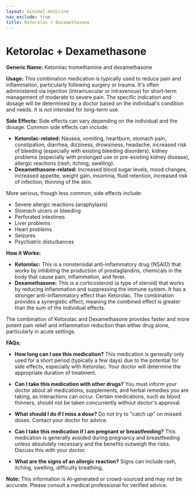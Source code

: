 ```yaml
---
layout: minimal-medicine
nav_exclude: true
title: Ketorolac + Dexamethasone
---
```


# Ketorolac + Dexamethasone

**Generic Name:** Ketorolac tromethamine and dexamethasone

**Usage:**  This combination medication is typically used to reduce pain and inflammation, particularly following surgery or trauma.  It's often administered via injection (intramuscular or intravenous) for short-term management of moderate to severe pain.  The specific indication and dosage will be determined by a doctor based on the individual's condition and needs.  It is *not* intended for long-term use.

**Side Effects:**  Side effects can vary depending on the individual and the dosage.  Common side effects can include:

* **Ketorolac-related:**  Nausea, vomiting, heartburn, stomach pain, constipation, diarrhea, dizziness, drowsiness, headache, increased risk of bleeding (especially with existing bleeding disorders), kidney problems (especially with prolonged use or pre-existing kidney disease), allergic reactions (rash, itching, swelling).
* **Dexamethasone-related:** Increased blood sugar levels, mood changes, increased appetite, weight gain, insomnia, fluid retention, increased risk of infection, thinning of the skin.

More serious, though less common, side effects include:

* Severe allergic reactions (anaphylaxis)
* Stomach ulcers or bleeding
* Perforated intestines
* Liver problems
* Heart problems
* Seizures
* Psychiatric disturbances


**How it Works:**

* **Ketorolac:** This is a nonsteroidal anti-inflammatory drug (NSAID) that works by inhibiting the production of prostaglandins, chemicals in the body that cause pain, inflammation, and fever.
* **Dexamethasone:** This is a corticosteroid (a type of steroid) that works by reducing inflammation and suppressing the immune system.  It has a stronger anti-inflammatory effect than Ketorolac.  The combination provides a synergistic effect, meaning the combined effect is greater than the sum of the individual effects.

The combination of Ketorolac and Dexamethasone provides faster and more potent pain relief and inflammation reduction than either drug alone, particularly in acute settings.


**FAQs:**

* **How long can I use this medication?**  This medication is generally only used for a short period (typically a few days) due to the potential for side effects, especially with Ketorolac.  Your doctor will determine the appropriate duration of treatment.

* **Can I take this medication with other drugs?**  You must inform your doctor about all medications, supplements, and herbal remedies you are taking, as interactions can occur. Certain medications, such as blood thinners, should not be taken concurrently without doctor's approval.

* **What should I do if I miss a dose?**  Do not try to "catch up" on missed doses.  Contact your doctor for advice.

* **Can I take this medication if I am pregnant or breastfeeding?**  This medication is generally avoided during pregnancy and breastfeeding unless absolutely necessary and the benefits outweigh the risks.  Discuss this with your doctor.

* **What are the signs of an allergic reaction?**  Signs can include rash, itching, swelling, difficulty breathing,

**Note:** This information is AI-generated or crowd-sourced and may not be accurate. Please consult a medical professional for verified advice.